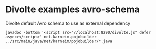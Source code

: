 Divolte examples avro-schema
============================

Divolte default Avro schema to use as external dependency

    javadoc -bottom '<script src="//localhost:8290/divolte.js" defer async></script>' net.karneim.pojobuilder ../src/main/java/net/karneim/pojobuilder/*.java

